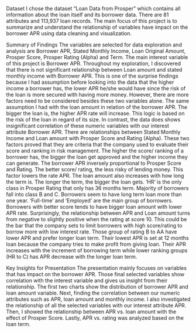 Dataset
I chose the dataset “Loan Data from Prosper” which contains all information about the loan itself and its borrower data. There are 81 attributes and 113,937 loan records. The main focus of this project is to summarize and understand the relationship of variables have impact on the borrower APR using data cleaning and visualization. 

Summary of Findings
The variables are selected for data exploration and analysis are Borrower APR, Stated Monthly Income, Loan Original Amount, Prosper Score, Prosper Rating (Alpha) and Term. The main interest variable of this project is Borrower APR. Throughout my exploration, I discovered that there is not significant relationship between Loan amount and stated monthly income with Borrower APR. This is one of the surprise findings because I had assumption before looking into the data that the higher income a borrower has, the lower APR he/she would have since the risk of the loan is more secured with having more money.  However, there are more factors need to be considered besides these two variables alone. The same assumption I had with the loan amount in relation of the borrower APR. The bigger the loan is, the higher APR rate will increase. This logic is based on the risk of the loan in regard of its size. In contrast, the data does shows insignificant correlation of these numeric variables with our interest attribute Borrower APR. There are relationships between Stated Monthly Income and Loan amount with Prosper Score and Rating (Alpha). These two factors proved that they are criteria that the company used to evaluate their score and ranking in risk management.  The higher the score/ ranking of a borrower has, the bigger the loan get approved and the higher income they can generate. The borrower APR inversely proportional to Prosper Score and Rating. The better score/ rating, the less risky of lending money. This factor lowers the rate APR. The loan amount also increases with how long the term is. The longer the term, the bigger the loan gets. ‘HR’ is the only class in Prosper Rating that only has 36 months term. Majority of borrowers fall into class B and C. Borrowers seem to have long term loan more than one year. ‘Full-time’ and ‘Employed’ are the main group of borrowers.  Borrowers with better score tends to have bigger loan amount with lower APR rate. Surprisingly, the relationship between APR and Loan amount turns from negative to slightly positive when the rating at score 10. This could be the bar that the company sets to limit borrowers with high score/rating to borrow more with low interest rate. 
Those group of rating B to AA have lower APR and prefer longer loan term. Their lowest APR is set at 12 months loan because the company tries to make profit from giving loan. Their APR increases with the increment of borrowing term while lower ranking groups (HR to C) has APR decrease with the longer loan term.

Key Insights for Presentation
The presentation mainly focuses on variables that has impact on the borrower APR. Those final selected variables show correlation with the interest variable and gives us insight from their relationship. The first two charts show the distribution of borrower APR and loan amount variable. Next, finding the correlation between our numeric attributes such as APR, loan amount and monthly income. I also investigated the relationship of all the selected variables with our interest attribute APR. Then, I showed the relationship between APR vs. loan amount with the effect of Prosper Score. Lastly, APR vs. rating was analyzed based on the loan term.

